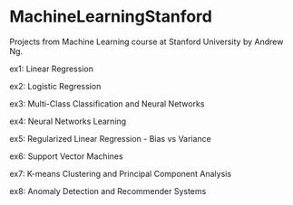 # MachineLearningStanford
Projects from Machine Learning course at Stanford University by Andrew Ng.

ex1: Linear Regression

ex2: Logistic Regression

ex3: Multi-Class Classification and Neural Networks

ex4: Neural Networks Learning

ex5: Regularized Linear Regression - Bias vs Variance

ex6: Support Vector Machines

ex7: K-means Clustering and Principal Component Analysis

ex8: Anomaly Detection and Recommender Systems